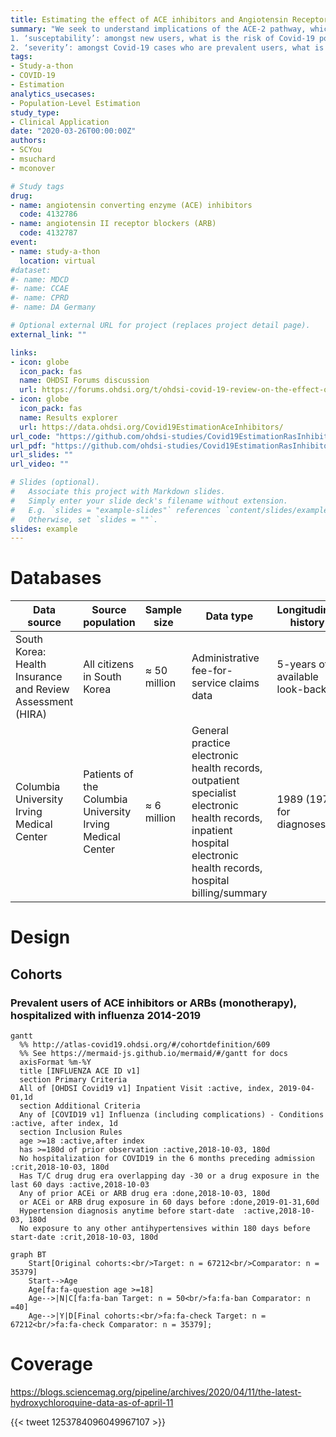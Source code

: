 ```yaml
---
title: Estimating the effect of ACE inhibitors and Angiotensin Receptor Blockers on COVID-19 incidence and complications
summary: "We seek to understand implications of the ACE-2 pathway, which can serve as an entry point for COVID-19 and is also upregulated by ACE inhibitors and Angiotensin Receptor Blockers. We will compare ACE and ARB vs. other anti-hypertensive drugs (calcium channel blockers, thiazide diuretics) to evaluate: 
1. ‘susceptability’: amongst new users, what is the risk of Covid-19 positive? 
2. ‘severity’: amongst Covid-19 cases who are prevalent users, what is the risk of viral complication?"
tags:
- Study-a-thon
- COVID-19
- Estimation
analytics_usecases:
- Population-Level Estimation
study_type:
- Clinical Application
date: "2020-03-26T00:00:00Z"
authors: 
- SCYou
- msuchard
- mconover

# Study tags
drug:
- name: angiotensin converting enzyme (ACE) inhibitors
  code: 4132786
- name: angiotensin II receptor blockers (ARB)
  code: 4132787
event:
- name: study-a-thon
  location: virtual
#dataset:
#- name: MDCD
#- name: CCAE
#- name: CPRD
#- name: DA Germany

# Optional external URL for project (replaces project detail page).
external_link: ""

links:
- icon: globe
  icon_pack: fas
  name: OHDSI Forums discussion
  url: https://forums.ohdsi.org/t/ohdsi-covid-19-review-on-the-effect-of-ace-inhibitors-and-angiotensin-receptor-blockers-on-covid-19-incidence-and-complication-rate/10071
- icon: globe
  icon_pack: fas
  name: Results explorer
  url: https://data.ohdsi.org/Covid19EstimationAceInhibitors/
url_code: "https://github.com/ohdsi-studies/Covid19EstimationRasInhibitors"
url_pdf: "https://github.com/ohdsi-studies/Covid19EstimationRasInhibitors"
url_slides: ""
url_video: ""

# Slides (optional).
#   Associate this project with Markdown slides.
#   Simply enter your slide deck's filename without extension.
#   E.g. `slides = "example-slides"` references `content/slides/example-slides.md`.
#   Otherwise, set `slides = ""`.
slides: example
---
```


# Databases

Data source | Source population | Sample size | Data type | Longitudinal history
--------------|----------------|--------------|-----|----
South Korea: Health Insurance and Review Assessment (HIRA) |All citizens in South Korea  | ≈ 50 million|Administrative fee-for-service claims data|5-years of available look-back
Columbia University Irving Medical Center|Patients of the Columbia University Irving Medical Center|≈ 6 million|General practice electronic health records, outpatient specialist electronic health records, inpatient hospital electronic health records, hospital billing/summary|1989 (1978 for diagnoses)


# Design
## Cohorts
### Prevalent users of ACE inhibitors or ARBs (monotherapy), hospitalized with influenza 2014-2019
```mermaid
gantt
  %% http://atlas-covid19.ohdsi.org/#/cohortdefinition/609
  %% See https://mermaid-js.github.io/mermaid/#/gantt for docs
  axisFormat %m-%Y
  title [INFLUENZA ACE ID v1]
  section Primary Criteria
  All of [OHDSI Covid19 v1] Inpatient Visit :active, index, 2019-04-01,1d
  section Additional Criteria
  Any of [COVID19 v1] Influenza (including complications) - Conditions :active, after index, 1d
  section Inclusion Rules
  age >=18 :active,after index
  has >=180d of prior observation :active,2018-10-03, 180d
  No hospitalization for COVID19 in the 6 months preceding admission :crit,2018-10-03, 180d
  Has T/C drug drug era overlapping day -30 or a drug exposure in the last 60 days :active,2018-10-03
  Any of prior ACEi or ARB drug era :done,2018-10-03, 180d
  or ACEi or ARB drug exposure in 60 days before :done,2019-01-31,60d
  Hypertension diagnosis anytime before start-date  :active,2018-10-03, 180d
  No exposure to any other antihypertensives within 180 days before start-date :crit,2018-10-03, 180d
```


```mermaid
graph BT
    Start[Original cohorts:<br/>Target: n = 67212<br/>Comparator: n = 35379]
    Start-->Age
    Age[fa:fa-question age >=18]
    Age-->|N|C[fa:fa-ban Target: n = 50<br/>fa:fa-ban Comparator: n =40]
    Age-->|Y|D[Final cohorts:<br/>fa:fa-check Target: n = 67212<br/>fa:fa-check Comparator: n = 35379];
```

# Coverage

https://blogs.sciencemag.org/pipeline/archives/2020/04/11/the-latest-hydroxychloroquine-data-as-of-april-11

{{< tweet 1253784096049967107 >}}
